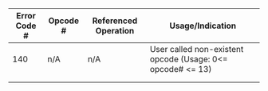 | Error Code # | Opcode # | Referenced Operation | Usage/Indication |
|--------------|----------|---------------------|-----------------|
|140              |n/A          |n/A                     |User called non-existent opcode (Usage: 0<= opcode# <= 13)                 |
|              |          |                     |                 |
|              |          |                     |                 |